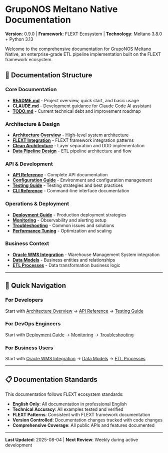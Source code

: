 # GrupoNOS Meltano Native Documentation

**Version**: 0.9.0 | **Framework**: FLEXT Ecosystem | **Technology**: Meltano 3.8.0 + Python 3.13

Welcome to the comprehensive documentation for GrupoNOS Meltano Native, an enterprise-grade ETL pipeline implementation built on the FLEXT framework ecosystem.

## 📖 Documentation Structure

### Core Documentation

- **[README.md](../README.md)** - Project overview, quick start, and basic usage
- **[CLAUDE.md](../CLAUDE.md)** - Development guidance for Claude Code AI assistant
- **[TODO.md](TODO.md)** - Current technical debt and improvement roadmap

### Architecture & Design

- **[Architecture Overview](architecture/README.md)** - High-level system architecture
- **[FLEXT Integration](architecture/flext-integration.md)** - FLEXT framework integration patterns
- **[Clean Architecture](architecture/clean-architecture.md)** - Layer separation and DDD implementation
- **[Data Pipeline Design](architecture/data-pipeline.md)** - ETL pipeline architecture and flow

### API & Development

- **[API Reference](api/README.md)** - Complete API documentation
- **[Configuration Guide](api/configuration.md)** - Environment and configuration management
- **[Testing Guide](api/testing.md)** - Testing strategies and best practices
- **[CLI Reference](api/cli.md)** - Command-line interface documentation

### Operations & Deployment

- **[Deployment Guide](deployment/README.md)** - Production deployment strategies
- **[Monitoring](deployment/monitoring.md)** - Observability and alerting setup
- **[Troubleshooting](deployment/troubleshooting.md)** - Common issues and solutions
- **[Performance Tuning](deployment/performance.md)** - Optimization and scaling

### Business Context

- **[Oracle WMS Integration](business/oracle-wms.md)** - Warehouse Management System integration
- **[Data Models](business/data-models.md)** - Business entities and relationships
- **[ETL Processes](business/etl-processes.md)** - Data transformation business logic

---

## 🚀 Quick Navigation

### For Developers

Start with [Architecture Overview](architecture/README.md) → [API Reference](api/README.md) → [Testing Guide](api/testing.md)

### For DevOps Engineers

Start with [Deployment Guide](deployment/README.md) → [Monitoring](deployment/monitoring.md) → [Troubleshooting](deployment/troubleshooting.md)

### For Business Users

Start with [Oracle WMS Integration](business/oracle-wms.md) → [Data Models](business/data-models.md) → [ETL Processes](business/etl-processes.md)

---

## 📋 Documentation Standards

This documentation follows FLEXT ecosystem standards:

- **English Only**: All documentation in professional English
- **Technical Accuracy**: All examples tested and verified
- **FLEXT Patterns**: Consistent with FLEXT framework documentation
- **Version Controlled**: Documentation changes tracked with code changes
- **Comprehensive Coverage**: All public APIs and features documented

---

**Last Updated**: 2025-08-04 | **Next Review**: Weekly during active development
